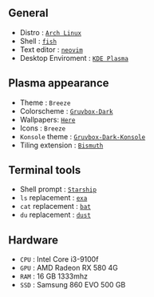 ## General
- Distro : [`Arch Linux`](https://archlinux.org/)
- Shell : [`fish`](https://fishshell.com/)
- Text editor : [`neovim`](https://neovim.io/)
- Desktop Enviroment : [`KDE Plasma`](https://kde.org/)

## Plasma appearance
- Theme : `Breeze`
- Colorscheme : [`Gruvbox-Dark`](https://github.com/arslee07/dotfiles/blob/main/Gruvbox-Dark.colors)
- Wallpapers: [`Here`](https://github.com/arslee07/dotfiles/blob/main/wallpapers)
- Icons : `Breeze`
- `Konsole` theme : [`Gruvbox-Dark-Konsole`](https://github.com/arslee07/dotfiles/blob/main/Gruvbox-Dark-Konsole.colorscheme)
- Tiling extension : [`Bismuth`](https://github.com/Bismuth-Forge/bismuth)

## Terminal tools
- Shell prompt : [`Starship`](https://starship.rs/)
- `ls` replacement : [`exa`](https://github.com/ogham/exa)
- `cat` replacement : [`bat`](https://github.com/sharkdp/bat)
- `du` replacement : [`dust`](https://github.com/bootandy/dust)

## Hardware
- `CPU` : Intel Core i3-9100f
- `GPU` : AMD Radeon RX 580 4G
- `RAM` : 16 GB 1333mhz
- `SSD` : Samsung 860 EVO 500 GB
